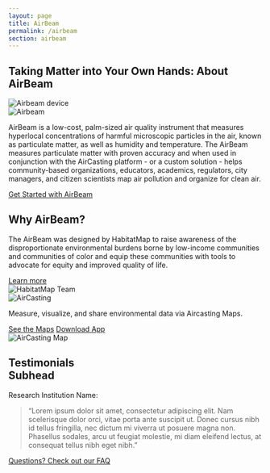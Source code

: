 ```yaml
---
layout: page
title: AirBeam
permalink: /airbeam
section: airbeam
---
```

<section>
  <div class="panel panel--leading-text">
    <h1 class="heading heading--large u--gray-text">
      Taking Matter into Your Own Hands:
      <span class="u--accent-hm u--block">About AirBeam</span>
    </h1>
  </div>
  <div class="arc-background arc-background--right-teal-light arc-background--right-center">
    <div class="panel">
      <div class="split--50 split--padding-right">
        <img
          class="img img--alternate-medium img--fade-in"
          srcset="{{ site.produrl | append: '/assets/img/about-airbeam-01.jpg?nf_resize=fit&w=720 480w' }},
                  {{ site.produrl | append: '/assets/img/about-airbeam-01.jpg' }}"
          alt="Airbeam device"
        />
      </div>
      <div class="split--50 split--padding-left">
        <img
          class="logo logo--body"
          alt="Airbeam"
          src="{{ site.produrl | append: '/assets/img/svg/AirBeam-Logo-Body.svg' }}"
        />
        <p class="p--body">
          AirBeam is a low-cost, palm-sized air quality instrument that measures hyperlocal concentrations of harmful microscopic particles in the air, known as particulate matter, as well as humidity and temperature. The AirBeam measures particulate matter with proven accuracy and when used in conjunction with the AirCasting platform - or a custom solution - helps community-based organizations, educators, academics, regulators, city managers, and citizen scientists map air pollution and organize for&nbsp;clean&nbsp;air.
        </p>
        <a href="/airbeam/buy-it-now" class="badge-link badge-link--hm">
          <span class="u--vertically-centered">Get Started with AirBeam</span>
        </a>
      </div>
    </div>
    <div class="panel">
      <div class="split--50 split--padding-right split--order-secondary">
        <h2 class="heading heading--medium u--gray-text">Why AirBeam?</h2>
        <p class="p--body">
          The AirBeam was designed by HabitatMap to raise awareness of the disproportionate environmental burdens borne by low-income communities and communities of color and equip these communities with tools to advocate for equity and improved quality of life.
        </p>
        <a href="/airbeam/how-it-works" class="button button--ac">Learn more</a>
      </div>
      <div class="split--50 split--padding-left u--align-right">
        <img
          class="img img--alternate-medium img--fade-in"
          srcset="{{ site.produrl | append: '/assets/img/about-airbeam-02.jpg?nf_resize=fit&w=720 480w' }},
               {{ site.produrl | append: '/assets/img/about-airbeam-02.jpg 767w' }},
               {{ site.produrl | append: '/assets/img/about-airbeam-02.jpg?nf_resize=fit&w=600 1024w' }},
               {{ site.produrl | append: '/assets/img/about-airbeam-02.jpg' }}"
          alt="HabitatMap Team"
        />
      </div>
    </div>
  </div>
</section>

<section class="u--bg-teal-very-light">
  <div class="panel panel--align-center ac-intro">
    <div class="split--60">
      <img
        class="logo logo--body"
        alt="AirCasting"
        src="{{ site.produrl | append: '/assets/img/svg/AirCasting-Logo-Body.svg' }}"
      />
      <p class="p--large u--gray-text">
        Measure, visualize, and share environmental data via Aircasting Maps.
      </p>
    </div>
    <div class="split--40 u--align-right">
      <a href="#" class="button button--ac-on-light-teal ac-intro__button">See the Maps</a>
      <a href="#" class="button button--ac-on-light-teal ac-intro__button">Download App</a>
    </div>
  </div>
  <div class="panel">
    <div>
      <img
        srcset="{{ site.produrl | append: '/assets/img/habitatmap-aircasting-map-placeholder.png?nf_resize=fit&w=800 480w' }},
                {{ site.produrl | append: '/assets/img/habitatmap-aircasting-map-placeholder.png?nf_resize=fit&w=1150 768w' }},
                {{ site.produrl | append: '/assets/img/habitatmap-aircasting-map-placeholder.png' }}"
        alt="AirCasting Map"
        class="img--fade-in"
      />
    </div>
  </div>
</section>

<section class="panel panel--testimonial u--bg-teal arc-background arc-background--right-opacity-15 arc-background--right-quote">
  <div class="split--40">
    <h2 class="heading heading--medium">
      Testimonials
      <br />
      Subhead
    </h2>
  </div>
  <div class="split--60 quote">
    <p class="heading u--capitalized quote__heading">Research Institution Name:</p>
    <blockquote class="quote__body">
      “Lorem ipsum dolor sit amet, consectetur adipiscing elit. Nam scelerisque dolor orci, vitae porta ante suscipit ut. Donec cursus nibh id tellus fringilla, nec dictum mi viverra ut posuere magna non. Phasellus sodales, arcu ut feugiat molestie, mi diam eleifend lectus, at consequat tellus nibh eget nibh.”
    </blockquote>
  </div>
  <a href="/airbeam/faq" class="badge-link badge-link--light-hm">
    <span class="u--vertically-centered">Questions? Check out our FAQ</span>
  </a>
</section>
